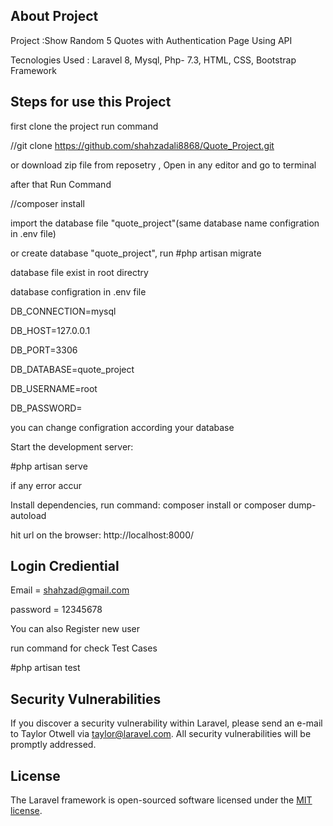 ## About Project
Project :Show Random 5 Quotes with Authentication Page Using API


Tecnologies Used : Laravel 8, Mysql, Php- 7.3, HTML, CSS, Bootstrap Framework

## Steps for use this Project
first clone the project run command

//git clone https://github.com/shahzadali8868/Quote_Project.git 

or download zip file from reposetry , Open in any editor and go to terminal 

after that Run Command

//composer install

import the database file "quote_project"(same database name configration in .env file) 

or create database "quote_project", run #php artisan migrate

database file exist in root directry

database configration in .env file


DB_CONNECTION=mysql

DB_HOST=127.0.0.1

DB_PORT=3306

DB_DATABASE=quote_project

DB_USERNAME=root

DB_PASSWORD=

you can change configration according your database


Start the development server: 

#php artisan serve

if any error accur 

Install dependencies, run command: composer install or composer dump-autoload

hit url on the browser: http://localhost:8000/

## Login Crediential
Email = shahzad@gmail.com

password = 12345678

You can also Register new user 

run command for check Test Cases

#php artisan test


## Security Vulnerabilities

If you discover a security vulnerability within Laravel, please send an e-mail to Taylor Otwell via [taylor@laravel.com](mailto:taylor@laravel.com). All security vulnerabilities will be promptly addressed.

## License

The Laravel framework is open-sourced software licensed under the [MIT license](https://opensource.org/licenses/MIT).
